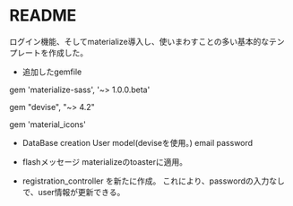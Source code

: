 # README

ログイン機能、そしてmaterialize導入し、使いまわすことの多い基本的なテンプレートを作成した。

* 追加したgemfile

gem 'materialize-sass', '~> 1.0.0.beta'

gem "devise", "~> 4.2"

gem 'material_icons'


* DataBase creation
User model(deviseを使用。)
email
password

* flashメッセージ
materializeのtoasterに適用。


* registration_controller を新たに作成。
これにより、passwordの入力なしで、user情報が更新できる。
